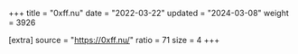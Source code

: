 +++
title = "0xff.nu"
date = "2022-03-22"
updated = "2024-03-08"
weight = 3926

[extra]
source = "https://0xff.nu/"
ratio = 71
size = 4
+++
